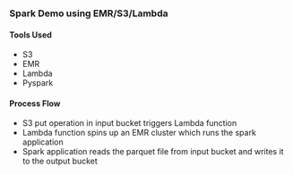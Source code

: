 ### Spark Demo using EMR/S3/Lambda
#### Tools Used
- S3
- EMR
- Lambda
- Pyspark
  
#### Process Flow
- S3 put operation in input bucket triggers Lambda function
- Lambda function spins up an EMR cluster which runs the spark application
- Spark application reads the parquet file from input bucket and writes it to the output bucket


